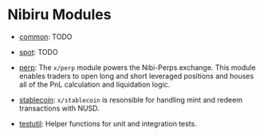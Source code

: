 # Nibiru Modules

- [common](common/spec/README.md): TODO

- [spot](spot/spec/README.md): TODO

- [perp](perp/README.md): The `x/perp` module powers the Nibi-Perps exchange. This module enables traders to open long and short leveraged positions and houses all of the PnL calculation and liquidation logic.

- [stablecoin](stablecoin/spec/README.md): `x/stablecoin` is resonsible for handling mint and redeem transactions with NUSD.

- [testutil](testutil/spec/README.md): Helper functions for unit and integration tests.
